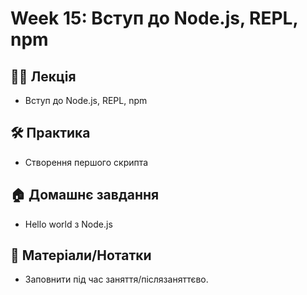 # Week 15: Вступ до Node.js, REPL, npm

## 🧑‍🏫 Лекція
- Вступ до Node.js, REPL, npm

## 🛠 Практика
- Створення першого скрипта

## 🏠 Домашнє завдання
- Hello world з Node.js

## 📎 Матеріали/Нотатки
- Заповнити під час заняття/післязаняттєво.